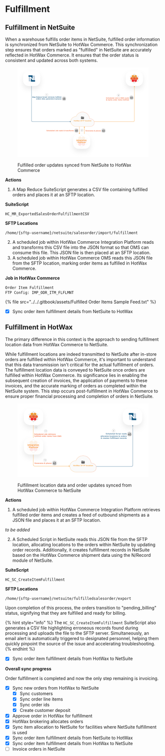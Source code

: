 # Fulfillment

## Fulfillment in NetSuite

When a warehouse fulfills order items in NetSuite, fulfilled order information is synchronized from NetSuite to HotWax Commerce. This synchronization step ensures that orders marked as "fulfilled" in NetSuite are accurately reflected in HotWax Commerce. It ensures that the order status is consistent and updated across both systems.

<figure><img src="../../.gitbook/assets/fulfillment update in netsuite.png" alt=""><figcaption><p>Fulfilled order updates synced from NetSuite to HotWax Commerce</p></figcaption></figure>

**Actions**

1. A Map Reduce SuiteScript generates a CSV file containing fulfilled orders and places it at an SFTP location.

**SuiteScript**

```
HC_MR_ExportedSalesOrderFulfillmentCSV
```

**SFTP Locations**

```
/home/{sftp-username}/netsuite/salesorder/import/fulfillment
```

2. A scheduled job within HotWax Commerce Integration Platform reads and transforms this CSV file into the JSON format so that OMS can consume this file. This JSON file is then placed at an SFTP location.
3. A scheduled job within HotWax Commerce OMS reads this JSON file from the SFTP location, marking order items as fulfilled in HotWax Commerce.

**Job in HotWax Commerce**

```
Order Item Fulfillment
FTP Config: IMP_ODR_ITM_FLFLMNT
```

{% file src="../../.gitbook/assets/Fulfilled Order Items Sample Feed.txt" %}

* [x] Sync order item fulfillment details from NetSuite to HotWax

## Fulfillment in HotWax

The primary difference in this context is the approach to sending fulfillment location data from HotWax Commerce to NetSuite.

While fulfillment locations are indeed transmitted to NetSuite after in-store orders are fulfilled within HotWax Commerce, it's important to understand that this data transmission isn't critical for the actual fulfillment of orders. The fulfillment location data is conveyed to NetSuite once orders are fulfilled within HotWax Commerce. Its significance lies in enabling the subsequent creation of invoices, the application of payments to these invoices, and the accurate marking of orders as completed within the NetSuite system. This step occurs post-fulfillment in HotWax Commerce to ensure proper financial processing and completion of orders in NetSuite.

<figure><img src="../../.gitbook/assets/fulfillment update HotWax.png" alt=""><figcaption><p>Fulfillment location data and order updates synced from HotWax Commerce to NetSuite</p></figcaption></figure>

**Actions**

1. A scheduled job within HotWax Commerce Integration Platform retrieves fulfilled order items and creates a feed of outbound shipments as a JSON file and places it at an SFTP location.

_to be added_

2. A Scheduled Script in NetSuite reads this JSON file from the SFTP location, allocating locations to the orders within NetSuite by updating order records. Additionally, it creates fulfillment records in NetSuite based on the HotWax Commerce shipment data using the N/Record module of NetSuite.

**SuiteScript**

```
HC_SC_CreateItemFulfillment
```

**SFTP Locations**

```
/home/{sftp-username}/netsuite/fulfilledsalesorder/export
```

Upon completion of this process, the orders transition to "pending\_billing" status, signifying that they are fulfilled and ready for billing.

{% hint style="info" %}
The `HC_SC_CreateItemFulfillment` SuiteScript also generates a CSV file highlighting erroneous records found during processing and uploads the file to the SFTP server. Simultaneously, an email alert is automatically triggered to designated personnel, helping them quickly pinpoint the source of the issue and accelerating troubleshooting.
{% endhint %}

* [x] Sync order item fulfillment details from HotWax to NetSuite

**Overall sync progress**

Order fulfillment is completed and now the only step remaining is invoicing.

* [x] Sync new orders from HotWax to NetSuite
  * [x] Sync customers
  * [x] Sync order line items
  * [x] Sync order ids
  * [x] Create customer deposit
* [x] Approve order in HotWax for fulfillment
* [x] HotWax brokering allocates orders
* [x] Sync item allocation to NetSuite for facilities where NetSuite fulfillment is used
* [x] Sync order item fulfillment details from NetSuite to HotWax
* [x] Sync order item fulfillment details from HotWax to NetSuite
* [ ] Invoice orders in NetSuite

